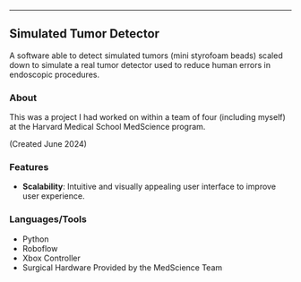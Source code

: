 ------------------------------------------------------------------------
Simulated Tumor Detector
------------------------------------------------------------------------
A software able to detect simulated tumors (mini styrofoam beads)
scaled down to simulate a real tumor detector used to reduce human 
errors in endoscopic procedures.

### About 
This was a project I had worked on within a team of four (including myself)
at the Harvard Medical School MedScience program.

(Created June 2024)


### Features
- **Scalability**: Intuitive and visually appealing user interface
to improve user experience.


### Languages/Tools
- Python
- Roboflow
- Xbox Controller
- Surgical Hardware Provided by the MedScience Team
